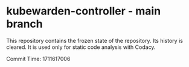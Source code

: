 # kubewarden-controller - main branch

This repository contains the frozen state of the repository.
Its history is cleared. It is used only for static code
analysis with Codacy.

Commit Time: 1711617006